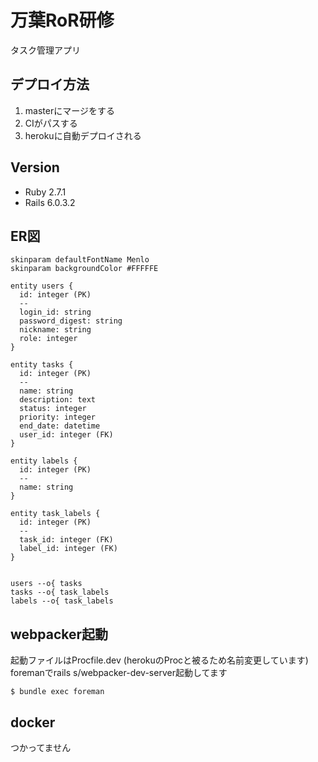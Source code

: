 # 万葉RoR研修
タスク管理アプリ

## デプロイ方法
1. masterにマージをする
2. CIがパスする
3. herokuに自動デプロイされる

## Version
* Ruby  2.7.1
* Rails 6.0.3.2

## ER図
```plantuml
skinparam defaultFontName Menlo
skinparam backgroundColor #FFFFFE

entity users {
  id: integer (PK)
  --
  login_id: string
  password_digest: string
  nickname: string
  role: integer
}

entity tasks {
  id: integer (PK)
  --
  name: string
  description: text
  status: integer
  priority: integer
  end_date: datetime
  user_id: integer (FK)
}

entity labels {
  id: integer (PK)
  --
  name: string
}

entity task_labels {
  id: integer (PK)
  --
  task_id: integer (FK)
  label_id: integer (FK)
}


users --o{ tasks
tasks --o{ task_labels
labels --o{ task_labels

```

## webpacker起動
起動ファイルはProcfile.dev (herokuのProcと被るため名前変更しています)
foremanでrails s/webpacker-dev-server起動してます
```
$ bundle exec foreman
```

## docker
つかってません
